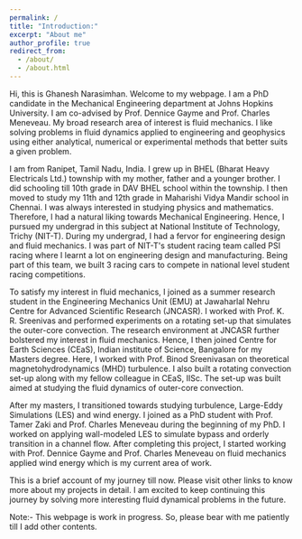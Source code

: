 ```yaml
---
permalink: /
title: "Introduction:"
excerpt: "About me"
author_profile: true
redirect_from: 
  - /about/
  - /about.html
---
```

Hi, this is Ghanesh Narasimhan. Welcome to my webpage. I am a PhD candidate in the Mechanical Engineering department at Johns Hopkins University.
I am co-advised by Prof. Dennice Gayme and Prof. Charles Meneveau. My broad research area of interest is fluid mechanics. I like solving problems 
in fluid dynamics applied to engineering and geophysics using either analytical, numerical or experimental methods that better suits a given problem.

I am from Ranipet, Tamil Nadu, India. I grew up in BHEL (Bharat Heavy Electricals Ltd.) township with my mother, father and a younger brother. I did 
schooling till 10th grade in DAV BHEL school within the township. I then moved to study my 11th and 12th grade in Maharishi Vidya Mandir school in Chennai.
I was always interested in studying physics and mathematics. Therefore, I had a natural liking towards Mechanical Engineering. Hence, I pursued my 
undergrad in this subject at National Institute of Technology, Trichy (NIT-T). During my undergrad, I had a fervor for engineering design and fluid 
mechanics. I was part of NIT-T's student racing team called PSI racing where I learnt a lot on engineering design and manufacturing. Being part of this 
team, we built 3 racing cars to compete in national level student racing competitions. 

To satisfy my interest in fluid mechanics, I joined as a summer research student in the Engineering Mechanics Unit (EMU) at Jawaharlal Nehru Centre for 
Advanced Scientific Research (JNCASR). I worked with Prof. K. R. Sreenivas and performed experiments on a rotating set-up that simulates the outer-core 
convection. The research environment at JNCASR further bolstered my interest in fluid mechanics. Hence, I then joined Centre for Earth Sciences (CEaS), 
Indian institute of Science, Bangalore for my Masters degree. Here, I worked with Prof. Binod Sreenivasan on theoretical magnetohydrodynamics (MHD) 
turbulence. I also built a rotating convection set-up along with my fellow colleague in CEaS, IISc. The set-up was built aimed at studying the fluid dynamics of outer-core convection. 

After my masters, I transitioned towards studying turbulence, Large-Eddy Simulations (LES) and wind energy. I joined as a PhD student with Prof. Tamer Zaki 
and Prof. Charles Meneveau during the beginning of my PhD. I worked on applying wall-modeled LES to simulate bypass and orderly transition in a channel 
flow. After completing this project, I started working with Prof. Dennice Gayme and Prof. Charles Meneveau on fluid mechanics applied wind energy which is 
my current area of work.

This is a brief account of my journey till now. Please visit other links to know more about my projects in detail. I am excited to keep continuing this journey by solving more interesting fluid dynamical problems in the future. 

Note:- This webpage is work in progress. So, please bear with me patiently till I add other contents. 
